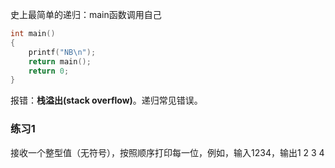 史上最简单的递归：main函数调用自己
```c
int main()
{
    printf("NB\n");
    return main();
	return 0;
}
```
报错：**栈溢出(stack overflow)**。递归常见错误。

### 练习1
接收一个整型值（无符号），按照顺序打印每一位，例如，输入1234，输出1 2 3 4
	
	
	
